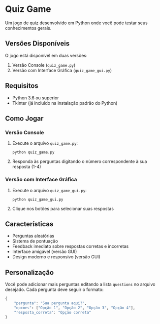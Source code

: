 # Quiz Game

Um jogo de quiz desenvolvido em Python onde você pode testar seus conhecimentos gerais.

## Versões Disponíveis

O jogo está disponível em duas versões:
1. Versão Console (`quiz_game.py`)
2. Versão com Interface Gráfica (`quiz_game_gui.py`)

## Requisitos

- Python 3.6 ou superior
- Tkinter (já incluído na instalação padrão do Python)

## Como Jogar

### Versão Console
1. Execute o arquivo `quiz_game.py`:
   ```
   python quiz_game.py
   ```
2. Responda às perguntas digitando o número correspondente à sua resposta (1-4)

### Versão com Interface Gráfica
1. Execute o arquivo `quiz_game_gui.py`:
   ```
   python quiz_game_gui.py
   ```
2. Clique nos botões para selecionar suas respostas

## Características

- Perguntas aleatórias
- Sistema de pontuação
- Feedback imediato sobre respostas corretas e incorretas
- Interface amigável (versão GUI)
- Design moderno e responsivo (versão GUI)

## Personalização

Você pode adicionar mais perguntas editando a lista `questions` no arquivo desejado. Cada pergunta deve seguir o formato:

```python
{
    "pergunta": "Sua pergunta aqui?",
    "opcoes": ["Opção 1", "Opção 2", "Opção 3", "Opção 4"],
    "resposta_correta": "Opção correta"
}
``` 
